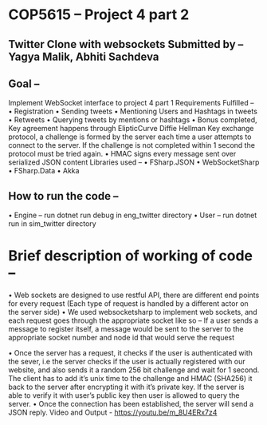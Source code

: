 # COP5615 – Project 4 part 2
## Twitter Clone with websockets Submitted by – Yagya Malik, Abhiti Sachdeva
## Goal – 
Implement WebSocket interface to project 4 part 1 Requirements Fulfilled –
• Registration
• Sending tweets
• Mentioning Users and Hashtags in tweets
• Retweets
• Querying tweets by mentions or hashtags
• Bonus completed, Key agreement happens through ElipticCurve Diffie Hellman Key exchange protocol, a challenge is formed by the server each time a user attempts to connect to the server. If the challenge is not completed within 1 second the protocol must be tried again.
• HMAC signs every message sent over serialized JSON content Libraries used –
• FSharp.JSON
• WebSocketSharp
• FSharp.Data
• Akka
## How to run the code –
• Engine – run dotnet run debug in eng_twitter directory
• User – run dotnet run in sim_twitter directory
# Brief description of working of code –
• Web sockets are designed to use restful API, there are different end points for every
request (Each type of request is handled by a different actor on the server side)
• We used websocketsharp to implement web sockets, and each request goes through the appropriate socket like so –
If a user sends a message to register itself, a message would be sent to the server to the appropriate socket number and node id that would serve the request
   
• Once the server has a request, it checks if the user is authenticated with the sever, i.e the server checks if the user is actually registered with our website, and also sends it a random 256 bit challenge and wait for 1 second. The client has to add it’s unix time to the challenge and HMAC (SHA256) it back to the server after encrypting it with it’s private key. If the server is able to verify it with user’s public key then user is allowed to query the server.
• Once the connection has been established, the server will send a JSON reply. Video and Output -
https://youtu.be/m_8U4ERx7z4

